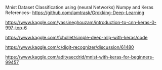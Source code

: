 Mnist Dataset Classification using (neural Networks) Numpy and Keras
References-
 https://github.com/iamtrask/Grokking-Deep-Learning
 
 https://www.kaggle.com/yassineghouzam/introduction-to-cnn-keras-0-997-top-6
 
 https://www.kaggle.com/fchollet/simple-deep-mlp-with-keras/code 

 https://www.kaggle.com/c/digit-recognizer/discussion/61480 

 https://www.kaggle.com/adityaecdrid/mnist-with-keras-for-beginners-99457 


 

